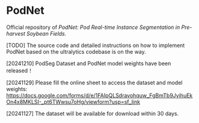 # PodNet
Official repository of _PodNet: Pod Real-time Instance Segmentation in Pre-harvest Soybean Fields._

[TODO] The source code and detailed instructions on how to implement PodNet based on the ultralytics codebase is on the way.

[20241210] PodSeg Dataset and PodNet model weights have been released！

[20241129] Please fill the online sheet to access the dataset and model weights: https://docs.google.com/forms/d/e/1FAIpQLSdravohquw_FgBmTb9JyihuEkOn4x8MKLSI-_pt6TWwsu7oHg/viewform?usp=sf_link

[20241127] The dataset will be available for download within 30 days.
